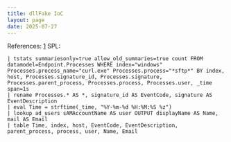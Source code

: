```yaml
---
title: dllFake IoC
layout: page
date: 2025-07-27
---
```


References: [1](https://redcanary.com/blog/threat-intelligence/intelligence-insights-july-2024/)
SPL:

```spl
| tstats summariesonly=true allow_old_summaries=true count FROM datamodel=Endpoint.Processes WHERE index="windows" Processes.process_name="curl.exe" Processes.process="*sftp*" BY index, host, Processes.signature_id, Processes.signature, Processes.parent_process, Processes.process, Processes.user, _time span=1s
| rename Processes.* AS *, signature_id AS EventCode, signature AS EventDescription
| eval Time = strftime(_time, "%Y-%m-%d %H:%M:%S %z")
| lookup ad_users sAMAccountName AS user OUTPUT displayName AS Name, mail AS Email
| table Time, index, host, EventCode, EventDescription, parent_process, process, user, Name, Email
```
